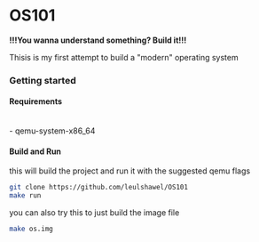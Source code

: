 <h1>OS101</h1>

<b>!!!You wanna understand something? Build it!!!</b>

Thisis is my first attempt to build a "modern" operating system

<h3>Getting started</h3>

<h4>Requirements</h4><br>
    - qemu-system-x86_64 

<h4>Build and Run</h4>
this will build the project and run it with the suggested qemu flags

```sh
git clone https://github.com/leulshawel/OS101
make run
```
you can also try this to just build the image file

```sh
make os.img
```


